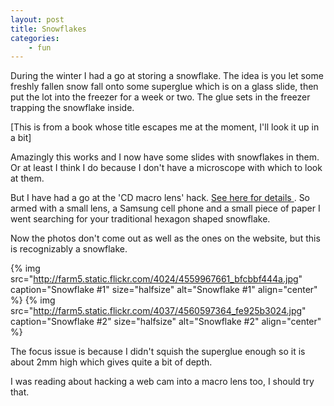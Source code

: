```yaml
---
layout: post
title: Snowflakes
categories:
    - fun
---
```


During the winter I had a go at storing a snowflake. The idea is you let some freshly fallen snow fall onto some superglue which is on a glass slide, then put the lot into the freezer for a week or two. The glue sets in the freezer trapping the snowflake inside.

[This is from a book whose title escapes me at the moment, I'll look it up in a bit]

Amazingly this works and I now have some slides with snowflakes in them. Or at least I think I do because I don't have a microscope with which to look at them.

But I have had a go at the 'CD macro lens' hack. [See here for details ](http://www.diyphotography.net/super-macro-your-cellphone-camera-with-a-dvd-lens). So armed with a small lens, a Samsung cell phone and a small piece of paper I went searching for your traditional hexagon shaped snowflake.

Now the photos don't come out as well as the ones on the website, but this is recognizably a snowflake.

{% img src="http://farm5.static.flickr.com/4024/4559967661_bfcbbf444a.jpg" caption="Snowflake #1" size="halfsize" alt="Snowflake #1" align="center" %}
{% img src="http://farm5.static.flickr.com/4037/4560597364_fe925b3024.jpg" caption="Snowflake #2" size="halfsize" alt="Snowflake #2" align="center" %}

The focus issue is because I didn't squish the superglue enough so it is about 2mm high which gives quite a bit of depth.

I was reading about hacking a web cam into a macro lens too, I should try that.